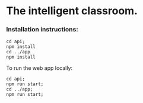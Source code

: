 # The intelligent classroom.

### Installation instructions:

```
cd api;
npm install
cd ../app
npm install
```

To run the web app locally:
```
cd api;
npm run start;
cd ../app;
npm run start;
```